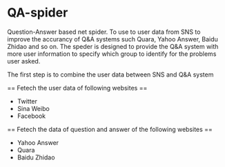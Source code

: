 QA-spider
=========

Question-Answer based net spider. To use to user data from SNS to improve the accurancy of Q&A systems such Quara, Yahoo Answer, Baidu Zhidao and so on. The speder is designed to provide the Q&A system with more user information to specify which group to identify for the problems user asked. 

The first step is to combine the user data between SNS and Q&A system

==  Fetech the user data of following websites ==

* Twitter
* Sina Weibo
* Facebook

== Fetech the data of question and answer of the following websites ==

* Yahoo Answer
* Quara
* Baidu Zhidao
